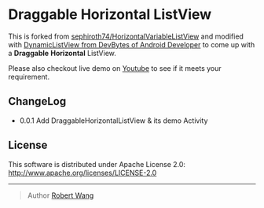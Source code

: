 Draggable Horizontal ListView
==========================

This is forked from [sephiroth74/HorizontalVariableListView](https://github.com/sephiroth74/HorizontalVariableListView) and modified with [DynamicListView from DevBytes of Android Developer](https://www.youtube.com/watch?v=_BZIvjMgH-Q) to come up with a **Draggable** **Horizontal** ListView.

Please also checkout live demo on [Youtube](http://youtu.be/mnaq-MA16Cs) to see if it meets your requirement.

## ChangeLog

* 0.0.1 Add DraggableHorizontalListView & its demo Activity

## License
This software is distributed under Apache License 2.0:
http://www.apache.org/licenses/LICENSE-2.0

---

> Author
> [Robert Wang](http://twitter.com/cyberrob)

